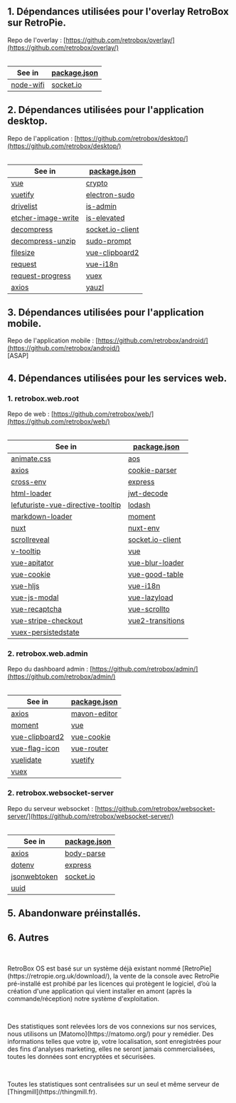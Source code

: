 ## 1\. Dépendances utilisées pour l'overlay RetroBox sur RetroPie.

Repo de l'overlay : [https://github.com/retrobox/overlay/](https://github.com/retrobox/overlay/)  
<br>
<table class="table table-striped table-bordered">
<thead>
<tr>
<th>See in</th>
<th><a href="https://github.com/retrobox/overlay/blob/master/package.json">package.json</a></th>
</tr>
</thead>
<tbody>
<tr>
<td><a href="https://www.npmjs.com/package/node-wifi">node-wifi</a></td>
<td><a href="https://www.npmjs.com/package/socket.io">socket.io</a></td>
</tr>
</tbody>
</table>

## 2\. Dépendances utilisées pour l'application desktop.

Repo de l'application : [https://github.com/retrobox/desktop/](https://github.com/retrobox/desktop/)
<br>
<br>
<table class="table table-striped table-bordered">
<thead>
<tr>
<th>See in</th>
<th><a href="https://github.com/retrobox/desktop/blob/master/package.json">package.json</a></th>
</tr>
</thead>
<tbody>
<tr>
<td><a href="https://www.npmjs.com/package/vue">vue</a></td>
<td><a href="https://www.npmjs.com/package/crypto">crypto</a></td>
</tr>
<tr>
<td><a href="https://www.npmjs.com/package/vuetify">vuetify</a></td>
<td><a href="https://www.npmjs.com/package/electron-sudo">electron-sudo</a></td>
</tr>
<tr>
<td><a href="https://www.npmjs.com/package/drivelist">drivelist</a></td>
<td><a href="https://www.npmjs.com/package/is-admin">is-admin</a></td>
</tr>
<tr>
<td><a href="https://www.npmjs.com/package/etcher-image-write">etcher-image-write</a></td>
<td><a href="https://www.npmjs.com/package/is-elevated">is-elevated</a></td>
</tr>
<tr>
<td><a href="https://www.npmjs.com/package/decompress">decompress</a></td>
<td><a href="https://www.npmjs.com/package/socket.io-client">socket.io-client</a></td>
</tr>
<tr>
<td><a href="https://www.npmjs.com/package/decompress-unzip">decompress-unzip</a></td>
<td><a href="https://www.npmjs.com/package/sudo-prompt">sudo-prompt</a></td>
</tr>
<tr>
<td><a href="https://www.npmjs.com/package/filesize">filesize</a></td>
<td><a href="https://www.npmjs.com/package/vue-clipboard2">vue-clipboard2</a></td>
</tr>
<tr>
<td><a href="https://www.npmjs.com/package/request">request</a></td>
<td><a href="https://www.npmjs.com/package/vue-i18n">vue-i18n</a></td>
</tr>
<tr>
<td><a href="https://www.npmjs.com/package/request-progress">request-progress</a></td>
<td><a href="https://www.npmjs.com/package/vuex">vuex</a></td>
</tr>
<tr>
<td><a href="https://www.npmjs.com/package/axios">axios</a></td>
<td><a href="https://www.npmjs.com/package/yauzl">yauzl</a></td>
</tr>
</tbody>
</table>

## 3\. Dépendances utilisées pour l'application mobile.

Repo de l'application mobile : [https://github.com/retrobox/android/](https://github.com/retrobox/android/)
<br>
[ASAP]

## 4\. Dépendances utilisées pour les services web.

### 1.  retrobox.web.root

Repo de web : [https://github.com/retrobox/web/](https://github.com/retrobox/web/)
<br>
<br>
<table class="table table-striped table-bordered">
<thead>
<tr>
<th>See in</th>
<th><a href="https://github.com/retrobox/web/blob/master/package.json">package.json</a></th>
</tr>
</thead>
<tbody>
<tr>
<td><a href="https://www.npmjs.com/package/animate.css">animate.css</a></td>
<td><a href="https://www.npmjs.com/package/aos">aos</a></td>
</tr>
<tr>
<td><a href="https://www.npmjs.com/package/axios">axios</a></td>
<td><a href="https://www.npmjs.com/package/cookie-parser">cookie-parser</a></td>
</tr>
<tr>
<td><a href="https://www.npmjs.com/package/cross-env">cross-env</a></td>
<td><a href="https://www.npmjs.com/package/express">express</a></td>
</tr>
<tr>
<td><a href="https://www.npmjs.com/package/html-loader">html-loader</a></td>
<td><a href="https://www.npmjs.com/package/jwt-decode">jwt-decode</a></td>
</tr>
<tr>
<td><a href="https://www.npmjs.com/package/lefuturiste-vue-directive-tooltip">lefuturiste-vue-directive-tooltip</a></td>
<td><a href="https://www.npmjs.com/package/lodash">lodash</a></td>
</tr>
<tr>
<td><a href="https://www.npmjs.com/package/markdown-loader">markdown-loader</a></td>
<td><a href="https://www.npmjs.com/package/moment">moment</a></td>
</tr>
<tr>
<td><a href="https://www.npmjs.com/package/nuxt">nuxt</a></td>
<td><a href="https://www.npmjs.com/package/nuxt-env">nuxt-env</a></td>
</tr>
<tr>
<td><a href="https://www.npmjs.com/package/scrollreveal">scrollreveal</a></td>
<td><a href="https://www.npmjs.com/package/socket.io-client">socket.io-client</a></td>
</tr>
<tr>
<td><a href="https://www.npmjs.com/package/v-tooltip">v-tooltip</a></td>
<td><a href="https://www.npmjs.com/package/vue">vue</a></td>
</tr>
<tr>
<td><a href="https://www.npmjs.com/package/vue-apitator">vue-apitator</a></td>
<td><a href="https://www.npmjs.com/package/vue-blur-loader">vue-blur-loader</a></td>
</tr>
<tr>
<td><a href="https://www.npmjs.com/package/vue-cookie">vue-cookie</a></td>
<td><a href="https://www.npmjs.com/package/vue-good-table">vue-good-table</a></td>
</tr>
<tr>
<td><a href="https://www.npmjs.com/package/vue-hljs">vue-hljs</a></td>
<td><a href="https://www.npmjs.com/package/vue-i18n">vue-i18n</a></td>
</tr>
<tr>
<td><a href="https://www.npmjs.com/package/vue-js-modal">vue-js-modal</a></td>
<td><a href="https://www.npmjs.com/package/vue-lazyload">vue-lazyload</a></td>
</tr>
<tr>
<td><a href="https://www.npmjs.com/package/vue-recaptcha">vue-recaptcha</a></td>
<td><a href="https://www.npmjs.com/package/vue-scrollto">vue-scrollto</a></td>
</tr>
<tr>
<td><a href="https://www.npmjs.com/package/vue-stripe-checkout">vue-stripe-checkout</a></td>
<td><a href="https://www.npmjs.com/package/vue2-transitions">vue2-transitions</a></td>
</tr>
<tr>
<td><a href="https://www.npmjs.com/package/vuex-persistedstate">vuex-persistedstate</a></td>
<td></td>
</tr>
</tbody>
</table>

### 2. retrobox.web.admin

Repo du dashboard admin : [https://github.com/retrobox/admin/](https://github.com/retrobox/admin/)
<br>
<br>
<table class="table table-striped table-bordered">
<thead>
<tr>
<th>See in</th>
<th><a href="https://github.com/retrobox/admin/blob/master/package.json">package.json</a></th>
</tr>
</thead>
<tbody>
<tr>
<td><a href="https://www.npmjs.com/package/axios">axios</a></td>
<td><a href="https://www.npmjs.com/package/mavon-editor">mavon-editor</a></td>
</tr>
<tr>
<td><a href="https://www.npmjs.com/package/moment">moment</a></td>
<td><a href="https://www.npmjs.com/package/vue">vue</a></td>
</tr>
<tr>
<td><a href="https://www.npmjs.com/package/vue-clipboard2">vue-clipboard2</a></td>
<td><a href="https://www.npmjs.com/package/vue-cookie">vue-cookie</a></td>
</tr>
<tr>
<td><a href="https://www.npmjs.com/package/vue-flag-icon">vue-flag-icon</a></td>
<td><a href="https://www.npmjs.com/package/vue-router">vue-router</a></td>
</tr>
<tr>
<td><a href="https://www.npmjs.com/package/vuelidate">vuelidate</a></td>
<td><a href="https://www.npmjs.com/package/vuetify">vuetify</a></td>
</tr>
<tr>
<td><a href="https://www.npmjs.com/package/vuex">vuex</a></td>
<td></td>
</tr>
</tbody>
</table>

### 2. retrobox.websocket-server

Repo du serveur websocket : [https://github.com/retrobox/websocket-server/](https://github.com/retrobox/websocket-server/)
<br>
<br>
<table class="table table-striped table-bordered">
<thead>
<tr>
<th>See in</th>
<th><a href="https://github.com/retrobox/websocket-server/blob/master/package.json">package.json</a></th>
</tr>
</thead>
<tbody>
<tr>
<td><a href="https://www.npmjs.com/package/axios">axios</a></td>
<td><a href="https://www.npmjs.com/package/body-parse">body-parse</a></td>
</tr>
<tr>
<td><a href="https://www.npmjs.com/package/dotenv">dotenv</a></td>
<td><a href="https://www.npmjs.com/package/express">express</a></td>
</tr>
<tr>
<td><a href="https://www.npmjs.com/package/jsonwebtoken">jsonwebtoken</a></td>
<td><a href="https://www.npmjs.com/package/socket.io">socket.io</a></td>
</tr>
<tr>
<td><a href="https://www.npmjs.com/package/uuid">uuid</a></td>
<td></td>
</tr>
</tbody>
</table>

## 5\. Abandonware préinstallés.

## 6\. Autres
<br>
<p>RetroBox OS est basé sur un système déjà existant nommé [RetroPie](https://retropie.org.uk/download/), la vente de la console avec RetroPie pré-installé est prohibé par les licences qui protègent le logiciel, d’où la création d'une application qui vient installer en amont (après la commande/réception) notre système d'exploitation.</p>
<br>
<p>Des statistiques sont relevées lors de vos connexions sur nos services, nous utilisons un [Matomo](https://matomo.org/) pour y remédier. Des informations telles que votre ip, votre localisation, sont enregistrées pour des fins d'analyses marketing, elles ne seront jamais commercialisées, toutes les données sont encryptées et sécurisées.<p>
<br>
<p>Toutes les statistiques sont centralisées sur un seul et même serveur de [Thingmill](https://thingmill.fr).<p>